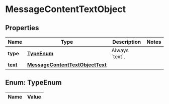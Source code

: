 

# MessageContentTextObject

## Properties

Name | Type | Description | Notes
------------ | ------------- | ------------- | -------------
**type** | [**TypeEnum**](#TypeEnum) | Always &#x60;text&#x60;. | 
**text** | [**MessageContentTextObjectText**](MessageContentTextObjectText.md) |  | 


## Enum: TypeEnum

Name | Value
---- | -----




